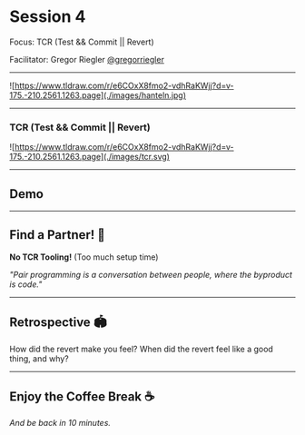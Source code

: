 # Session 4

Focus: TCR (Test && Commit || Revert)

Facilitator: Gregor Riegler [@gregorriegler](https://fosstodon.org/@gregorriegler@fosstodon.org)

---

![https://www.tldraw.com/r/e6COxX8fmo2-vdhRaKWjj?d=v-175.-210.2561.1263.page](./images/hanteln.jpg)

---

### TCR (Test && Commit || Revert)

![https://www.tldraw.com/r/e6COxX8fmo2-vdhRaKWjj?d=v-175.-210.2561.1263.page](./images/tcr.svg)

---

## Demo

---

## Find a Partner! 👀

**No TCR Tooling!** (Too much setup time)

*"Pair programming is a conversation between people, where the byproduct is code."*

---

## Retrospective 🏟️
<!-- 10 minutes -->

How did the revert make you feel?
When did the revert feel like a good thing, and why?

---

## Enjoy the Coffee Break ☕

*And be back in 10 minutes.*

